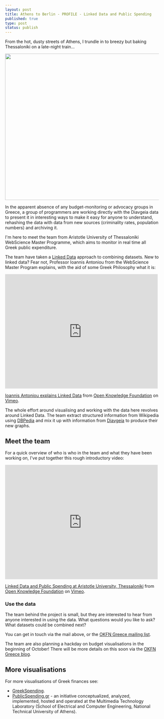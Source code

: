 ```yaml
---
layout: post
title: Athens to Berlin - PROFILE - Linked Data and Public Spending
published: true
type: post
status: publish
---
```


From the hot, dusty streets of Athens, I trundle in to breezy but baking Thessaloniki on a late-night train... 

<img alt="" src="http://farm9.staticflickr.com/8005/7581121498_91fd055495_z.jpg" title="Train Athens - Thessaloniki" class="alignnone" width="640" height="480" />

In the apparent absence of any budget-monitoring or advocacy groups in Greece, a group of programmers are working directly with the Diavgeia data to present it in interesting ways to make it easy for anyone to understand, rehashing the data with data from new sources (criminality rates, population numbers) and archiving it. 

I'm here to meet the team from Aristotle University of Thessaloniki WebScience Master Programme, which aims to monitor in real time all Greek public expenditure.

The team have taken a [Linked Data](http://en.wikipedia.org/wiki/Linked_data) approach to combining datasets. New to linked data? Fear not, Professor Ioannis Antoniou from the WebScience Master Program explains, with the aid of some Greek Philosophy what it is:  

<iframe src="http://player.vimeo.com/video/45789248" width="500" height="375" frameborder="0" webkitAllowFullScreen mozallowfullscreen allowFullScreen></iframe> <p><a href="http://vimeo.com/45789248">Ioannis Antoniou explains Linked Data</a> from <a href="http://vimeo.com/okf">Open Knowledge Foundation</a> on <a href="http://vimeo.com">Vimeo</a>.</p>

The whole effort around visualising and working with the data here revolves around Linked Data. The team extract structured information from Wikipedia using [DBPedia](http://dbpedia.org/About) and mix it up with information from [Diavgeia](http://diavgeia.gov.gr/) to produce their new graphs. 

## Meet the team

For a quick overview of who is who in the team and what they have been working on, I've put together this rough introductory video: 

<iframe src="http://player.vimeo.com/video/46543472" width="500" height="375" frameborder="0" webkitAllowFullScreen mozallowfullscreen allowFullScreen></iframe> <p><a href="http://vimeo.com/46543472">Linked Data and Public Spending at Aristotle University, Thessaloniki</a> from <a href="http://vimeo.com/okf">Open Knowledge Foundation</a> on <a href="http://vimeo.com">Vimeo</a>.

### Use the data

The team behind the project is small, but they are interested to hear from anyone interested in using the data. What questions would you like to ask? What datasets could be combined next?

You can get in touch via the mail above, or the [OKFN Greece mailing list](http://lists.okfn.org/mailman/listinfo/okfn-gr).

The team are also planning a hackday on budget visualisations in the beginning of October! There will be more details on this soon via the [OKFN Greece blog](http://gr.okfn.org/blog/).

## More visualisations

For more visualisations of Greek finances see: 

* [GreekSpending](http://greekspending.com/).
* [PublicSpending.gr](http://publicspending.medialab.ntua.gr/) - an initiative conceptualized, analyzed, implemented, hosted and operated at the Multimedia Technology Laboratory (School of Electrical and Computer Engineering, National Technical University of Athens). 

